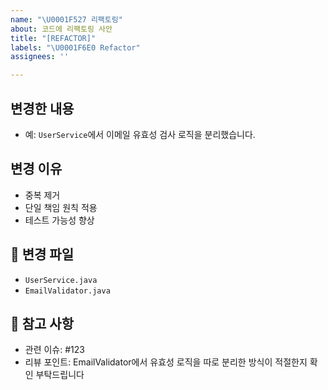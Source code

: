 ```yaml
---
name: "\U0001F527 리팩토링"
about: 코드에 리팩토링 사안
title: "[REFACTOR]"
labels: "\U0001F6E0️ Refactor"
assignees: ''

---
```


## 변경한 내용
<!-- 리팩토링한 기능 또는 모듈에 대한 간단한 설명 -->
- 예: `UserService`에서 이메일 유효성 검사 로직을 분리했습니다.

## 변경 이유
<!-- 리팩토링이 필요한 이유 -->
- 중복 제거
- 단일 책임 원칙 적용
- 테스트 가능성 향상

## 📁 변경 파일
<!-- 주요 수정된 파일명을 나열 -->
- `UserService.java`
- `EmailValidator.java`

## 📎 참고 사항
<!-- 관련 이슈 번호, 추가 설명 등 -->
- 관련 이슈: #123
- 리뷰 포인트: EmailValidator에서 유효성 로직을 따로 분리한 방식이 적절한지 확인 부탁드립니다
